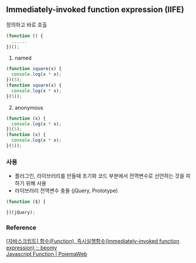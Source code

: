 ## Immediately-invoked function expression (IIFE)
정의하고 바로 호출
```js
(function () {
  ......
})();
```

1. named
```js
(function square(x) {
  console.log(x * x);
})(5);
(function square(x) {
  console.log(x * x);
}(5));
```

2. anonymous
```js
(function (x) {
  console.log(x * x);
})(5);
(function (x) {
  console.log(x * x);
}(5));
```

### 사용
- 플러그인, 라이브러리를 만들때 초기화 코드 부분에서 전역변수로 선언하는 것을 피하기 위해 사용
- 라이브러리 전역변수 충돌 (jQuery, Prototype)
```js
(function ($) {

})(jQuery);
```

### Reference
[[자바스크립트] 함수(Function), 즉시실행함수(Immediately-invoked function expression) :: beomy](http://beomy.tistory.com/9?category=591557)  
[Javascript Function | PoiemaWeb](http://poiemaweb.com/js-function)